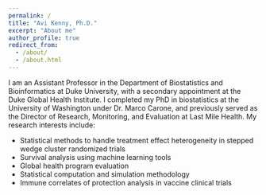 ```yaml
---
permalink: /
title: "Avi Kenny, Ph.D."
excerpt: "About me"
author_profile: true
redirect_from: 
  - /about/
  - /about.html
---
```


I am an Assistant Professor in the Department of Biostatistics and Bioinformatics at Duke University, with a secondary appointment at the Duke Global Health Institute. I completed my PhD in biostatistics at the University of Washington under Dr. Marco Carone, and previously served as the Director of Research, Monitoring, and Evaluation at Last Mile Health. My research interests include:

* Statistical methods to handle treatment effect heterogeneity in stepped wedge cluster randomized trials
* Survival analysis using machine learning tools
* Global health program evaluation
* Statistical computation and simulation methodology
* Immune correlates of protection analysis in vaccine clinical trials
